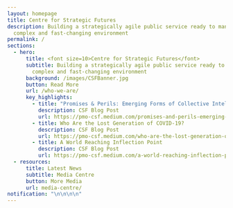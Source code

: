 ```yaml
---
layout: homepage
title: Centre for Strategic Futures
description: Building a strategically agile public service ready to manage a
  complex and fast-changing environment
permalink: /
sections:
  - hero:
      title: <font size=10>Centre for Strategic Futures</font>
      subtitle: Building a strategically agile public service ready to manage a
        complex and fast-changing environment
      background: /images/CSFBanner.jpg
      button: Read More
      url: /who-we-are/
      key_highlights:
        - title: "Promises & Perils: Emerging Forms of Collective Intelligence"
          description: CSF Blog Post
          url: https://pmo-csf.medium.com/promises-and-perils-emerging-forms-of-collective-intelligence-cdd7291875e5
        - title: Who Are the Lost Generation of COVID-19?
          description: CSF Blog Post
          url: https://pmo-csf.medium.com/who-are-the-lost-generation-of-covid-19-5ea57e5e19ae
        - title: A World Reaching Inflection Point
          description: CSF Blog Post
          url: https://pmo-csf.medium.com/a-world-reaching-inflection-point-9afdec2d1e00
  - resources:
      title: Latest News
      subtitle: Media Centre
      button: More Media
      url: media-centre/
notification: "\n\n\n\n"
---
```

